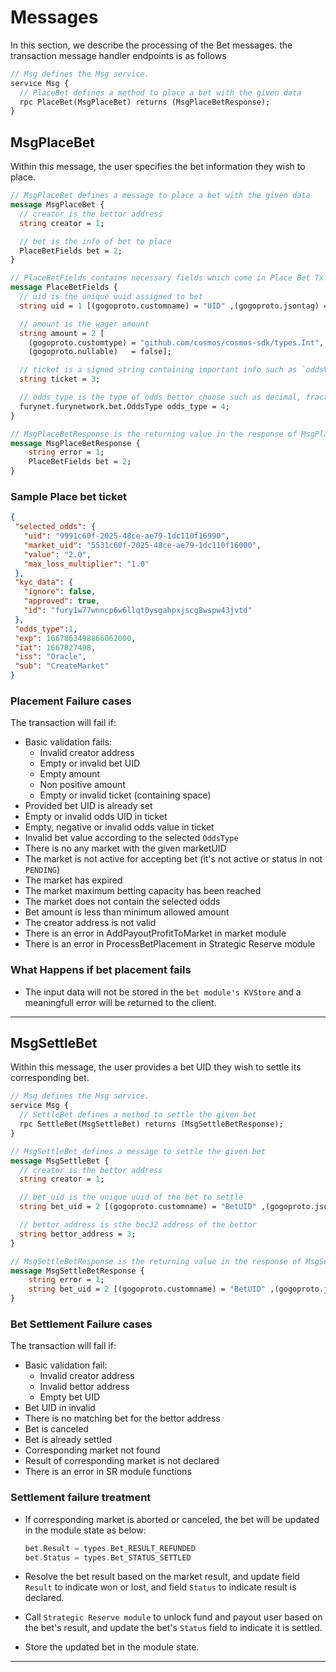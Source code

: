 # **Messages**

In this section, we describe the processing of the Bet messages. the transaction message
handler endpoints is as follows

```proto
// Msg defines the Msg service.
service Msg {
  // PlaceBet defines a method to place a bet with the given data
  rpc PlaceBet(MsgPlaceBet) returns (MsgPlaceBetResponse);
}
```

## **MsgPlaceBet**

Within this message, the user specifies the bet information they wish to place.

```proto
// MsgPlaceBet defines a message to place a bet with the given data
message MsgPlaceBet {
  // creator is the bettor address
  string creator = 1;

  // bet is the info of bet to place
  PlaceBetFields bet = 2;
}

// PlaceBetFields contains necessary fields which come in Place Bet Tx request
message PlaceBetFields {
  // uid is the unique uuid assigned to bet
  string uid = 1 [(gogoproto.customname) = "UID" ,(gogoproto.jsontag) = "uid", json_name = "uid"];

  // amount is the wager amount
  string amount = 2 [
    (gogoproto.customtype) = "github.com/cosmos/cosmos-sdk/types.Int",
    (gogoproto.nullable)   = false];

  // ticket is a signed string containing important info such as `oddsValue`
  string ticket = 3;

  // odds_type is the type of odds bettor choose such as decimal, fraction
  furynet.furynetwork.bet.OddsType odds_type = 4;
}

// MsgPlaceBetResponse is the returning value in the response of MsgPlaceBet request
message MsgPlaceBetResponse {
    string error = 1;
    PlaceBetFields bet = 2;
}
```

### **Sample Place bet ticket**

```json
{
 "selected_odds": {
   "uid": "9991c60f-2025-48ce-ae79-1dc110f16990",
   "market_uid": "5531c60f-2025-48ce-ae79-1dc110f16000",
   "value": "2.0",
   "max_loss_multiplier": "1.0"
 },
 "kyc_data": {
   "ignore": false,
   "approved": true,
   "id": "fury1w77wnncp6w6llqt0ysgahpxjscg8wspw43jvtd"
 },
 "odds_type":1,
 "exp": 1667863498866062000,
 "iat": 1667827498,
 "iss": "Oracle",
 "sub": "CreateMarket"
}
```

### **Placement Failure cases**

The transaction will fail if:

- Basic validation fails:
  - Invalid creator address
  - Empty or invalid bet UID
  - Empty amount
  - Non positive amount
  - Empty or invalid ticket (containing space)
- Provided bet UID is already set
- Empty or invalid odds UID in ticket
- Empty, negative or invalid odds value in ticket
- Invalid bet value according to the selected `OddsType`
- There is no any market with the given marketUID
- The market is not active for accepting bet (it's not active or status in not `PENDING`)
- The market has expired
- The market maximum betting capacity has been reached
- The market does not contain the selected odds
- Bet amount is less than minimum allowed amount
- The creator address is not valid
- There is an error in AddPayoutProfitToMarket in market module
- There is an error in ProcessBetPlacement in Strategic Reserve module

### **What Happens if bet placement fails**

- The input data will not be stored in the `bet module's KVStore` and a meaningfull error will be returned to the client.

---

## **MsgSettleBet**

Within this message, the user provides a bet UID they wish to settle its corresponding bet.

```proto
// Msg defines the Msg service.
service Msg {
  // SettleBet defines a method to settle the given bet
  rpc SettleBet(MsgSettleBet) returns (MsgSettleBetResponse);
}
```

```proto
// MsgSettleBet defines a message to settle the given bet
message MsgSettleBet {
  // creator is the bettor address
  string creator = 1;

  // bet_uid is the unique uuid of the bet to settle
  string bet_uid = 2 [(gogoproto.customname) = "BetUID" ,(gogoproto.jsontag) = "bet_uid", json_name = "bet_uid"];

  // bettor_address is sthe bec32 address of the bettor
  string bettor_address = 3;
}

// MsgSettleBetResponse is the returning value in the response of MsgSettleBet request
message MsgSettleBetResponse {
    string error = 1;
    string bet_uid = 2 [(gogoproto.customname) = "BetUID" ,(gogoproto.jsontag) = "bet_uid", json_name = "bet_uid"];
}

```

### **Bet Settlement Failure cases**

The transaction will fail if:

- Basic validation fail:
  - Invalid creator address
  - Invalid bettor address
  - Empty bet UID
- Bet UID in invalid
- There is no matching bet for the bettor address
- Bet is canceled
- Bet is already settled
- Corresponding market not found
- Result of corresponding market is not declared
- There is an error in SR module functions

### **Settlement failure treatment**

- If corresponding market is aborted or canceled, the bet will be updated in the module state as below:

    ```go
    bet.Result = types.Bet_RESULT_REFUNDED
    bet.Status = types.Bet_STATUS_SETTLED
    ```

- Resolve the bet result based on the market result, and update field `Result` to indicate won or lost, and field `Status` to indicate result is declared.
- Call `Strategic Reserve module` to unlock fund and payout user based on the bet's result, and update the bet's `Status` field to indicate it is settled.
- Store the updated bet in the module state.

---
